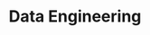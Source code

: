 ---
layout: posts_by_category
categories: data_engineering
title: Data Engineering
permalink: /category/data_engineering
---